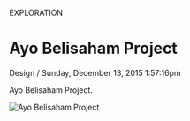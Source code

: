 <p class="type">EXPLORATION</p>

# Ayo Belisaham Project

<p class="meta">Design  /  Sunday, December 13, 2015 1:57:16pm</p>

Ayo Belisaham Project.

![Ayo Belisaham Project](https://farooq-agent.web.app/assets/images/works/large/J54DT7Nc_work_image.jpg)
